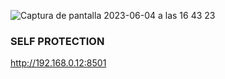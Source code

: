 ![Captura de pantalla 2023-06-04 a las 16 43 23](https://github.com/JesusGuardiaRamirez/SYL/assets/125477881/27846656-acd9-4e87-88d9-4543149b361a)



### SELF PROTECTION





http://192.168.0.12:8501




